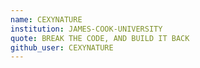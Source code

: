 ```yaml
---
name: CEXYNATURE
institution: JAMES-COOK-UNIVERSITY
quote: BREAK THE CODE, AND BUILD IT BACK
github_user: CEXYNATURE
---
```

